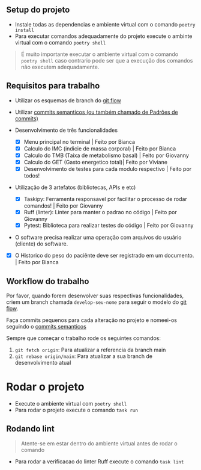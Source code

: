 ## Setup do projeto

- Instale todas as dependencias e ambiente virtual com o comando `poetry install`
- Para executar comandos adequadamente do projeto execute o ambinte virtual com o comando `poetry shell`

> É muito importante executar o ambiente virtual com o comando `poetry shell`
> caso contrario pode ser que a execução dos comandos não executem adequadamente.


## Requisitos para trabalho

- Utilizar os esquemas de branch do [git flow](https://www.alura.com.br/artigos/git-flow-o-que-e-como-quando-utilizar)
- Utilizar [commits semanticos (ou também chamado de Padrões de commits)](https://github.com/iuricode/padroes-de-commits)

- Desenvolvimento de três funcionalidades
  - [x] Menu principal no terminal | Feito por Bianca
  - [x] Calculo do IMC (indicie de massa corporal) | Feito por Bianca
  - [x] Calculo do TMB (Taixa de metabolismo basal) | Feito por Giovanny
  - [x] Calculo do GET (Gasto energetico total)| Feito por Viviane
  - [x] Desenvolvimento de testes para cada modulo respectivo | Feito por todos!

- Utilização de 3 artefatos (bibliotecas, APIs e etc)
  - [x] Taskipy: Ferramenta responsavel por facilitar o processo de rodar comandos! | Feito por Giovanny
  - [x] Ruff (linter): Linter para manter o padrao no código | Feito por Giovanny
  - [x] Pytest: Biblioteca para realizar testes do código | Feito por Giovanny

- O software precisa realizar uma operação com arquivos do usuário (cliente) do software.
- [x] O Historico do peso do paciênte deve ser registrado em um documento. | Feito por Bianca

## Workflow do trabalho

Por favor, quando forem desenvolver suas respectivas funcionalidades, criem um branch
chamada `develop-seu-nome` para seguir o modelo do [git flow](https://www.alura.com.br/artigos/git-flow-o-que-e-como-quando-utilizar).

Faça commits pequenos para cada alteração no projeto e nomeei-os seguindo o [commits semanticos](https://github.com/iuricode/padroes-de-commits)

Sempre que começar o trabalho rode os seguintes comandos:
1. `git fetch origin`: Para atualizar a referencia da branch main
2. `git rebase origin/main`: Para atualizar a sua branch de desenvolvimento atual

# Rodar o projeto

- Execute o ambiente virtual com `poetry shell`
- Para rodar o projeto execute o comando `task run`

## Rodando lint
> Atente-se em estar dentro do ambiente virtual antes de rodar o comando
- Para rodar a verificacao do linter Ruff execute o comando `task lint`
